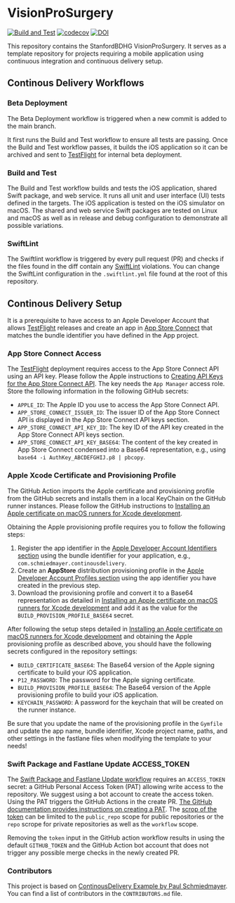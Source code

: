 <!--

This source file is part of the StanfordBDHG VisionProSurgery project

SPDX-FileCopyrightText: 2023 Stanford University

SPDX-License-Identifier: MIT

-->

# VisionProSurgery

[![Build and Test](https://github.com/StanfordBDHG/VisionProSurgery/actions/workflows/build-and-test.yml/badge.svg)](https://github.com/StanfordBDHG/VisionProSurgery/actions/workflows/build-and-test.yml)
[![codecov](https://codecov.io/gh/StanfordBDHG/VisionProSurgery/graph/badge.svg?token=ezY7o5Trsk)](https://codecov.io/gh/StanfordBDHG/VisionProSurgery)
[![DOI](https://zenodo.org/badge/587923964.svg)](https://zenodo.org/badge/latestdoi/587923964)

This repository contains the StanfordBDHG VisionProSurgery. It serves as a template repository for projects requiring a mobile application using continuous integration and continuous delivery setup.

## Continous Delivery Workflows

### Beta Deployment

The Beta Deployment workflow is triggered when a new commit is added to the main branch. 

It first runs the Build and Test workflow to ensure all tests are passing.
Once the Build and Test workflow passes, it builds the iOS application so it can be archived and sent to [TestFlight](https://developer.apple.com/testflight/) for internal beta deployment.

### Build and Test

The Build and Test workflow builds and tests the iOS application, shared Swift package, and web service. It runs all unit and user interface (UI) tests defined in the targets. The iOS application is tested on the iOS simulator on macOS. The shared and web service Swift packages are tested on Linux and macOS as well as in release and debug configuration to demonstrate all possible variations. 

### SwiftLint

The Swiftlint workflow is triggered by every pull request (PR) and checks if the files found in the diff contain any [SwiftLint](https://github.com/realm/SwiftLint) violations.
You can change the SwiftLint configuration in the `.swiftlint.yml` file found at the root of this repository.

## Continous Delivery Setup

It is a prerequisite to have access to an Apple Developer Account that allows [TestFlight](https://developer.apple.com/testflight/) releases and create an app in [App Store Connect](https://appstoreconnect.apple.com) that matches the bundle identifier you have defined in the App project.

### App Store Connect Access

The [TestFlight](https://developer.apple.com/testflight/) deployment requires access to the App Store Connect API using an API key. Please follow the Apple instructions to [Creating API Keys for the App Store Connect API](https://developer.apple.com/documentation/appstoreconnectapi/creating_api_keys_for_app_store_connect_api). The key needs the `App Manager` access role.
Store the following information in the following GitHub secrets:
- `APPLE_ID`: The Apple ID you use to access the App Store Connect API.
- `APP_STORE_CONNECT_ISSUER_ID`: The issuer ID of the App Store Connect API is displayed in the App Store Connect API keys section.
- `APP_STORE_CONNECT_API_KEY_ID`: The key ID of the API key created in the App Store Connect API keys section.
- `APP_STORE_CONNECT_API_KEY_BASE64`: The content of the key created in App Store Connect condensed into a Base64 representation, e.g., using `base64 -i AuthKey_ABCDEFGHIJ.p8 | pbcopy`.

### Apple Xcode Certificate and Provisioning Profile

The GitHub Action imports the Apple certificate and provisioning profile from the GitHub secrets and installs them in a local KeyChain on the GitHub runner instances.
Please follow the GitHub instructions to [Installing an Apple certificate on macOS runners for Xcode development](https://docs.github.com/en/enterprise-server@3.4/actions/deployment/deploying-xcode-applications/installing-an-apple-certificate-on-macos-runners-for-xcode-development).

Obtaining the Apple provisioning profile requires you to follow the following steps:
1. Register the app identifier in the [Apple Developer Account Identifiers section](https://developer.apple.com/account/resources/identifiers/list) using the bundle identifier for your application, e.g., `com.schmiedmayer.continousdelivery`.
2. Create an **AppStore** distribution provisioning profile in the [Apple Developer Account Profiles section](https://developer.apple.com/account/resources/profiles/list) using the app identifier you have created in the previous step.
3. Download the provisioning profile and convert it to a Base64 representation as detailed in [Installing an Apple certificate on macOS runners for Xcode development](https://docs.github.com/en/enterprise-server@3.4/actions/deployment/deploying-xcode-applications/installing-an-apple-certificate-on-macos-runners-for-xcode-development) and add it as the value for the `BUILD_PROVISION_PROFILE_BASE64` secret.

After following the setup steps detailed in [Installing an Apple certificate on macOS runners for Xcode development](https://docs.github.com/en/enterprise-server@3.4/actions/deployment/deploying-xcode-applications/installing-an-apple-certificate-on-macos-runners-for-xcode-development) and obtaining the Apple provisioning profile as described above, you should have the following secrets configured in the repository settings:
- `BUILD_CERTIFICATE_BASE64`: The Base64 version of the Apple signing certificate to build your iOS application.
- `P12_PASSWORD`: The password for the Apple signing certificate.
- `BUILD_PROVISION_PROFILE_BASE64`: The Base64 version of the Apple provisioning profile to build your iOS application.
- `KEYCHAIN_PASSWORD`: A password for the keychain that will be created on the runner instance.

Be sure that you update the name of the provisioning profile in the `Gymfile` and update the app name, bundle identifier, Xcode project name, paths, and other settings in the fastlane files when modifying the template to your needs!

### Swift Package and Fastlane Update ACCESS_TOKEN

The [Swift Package and Fastlane Update workflow](https://github.com/PSchmiedmayer/ContinousDelivery/blob/main/.github/workflows/update.yml) requires an `ACCESS_TOKEN` secret: a GitHub Personal Access Token (PAT) allowing write access to the repository.
We suggest using a bot account to create the access token. Using the PAT triggers the GitHub Actions in the create PR. [The GitHub documentation provides instructions on creating a PAT](https://docs.github.com/en/authentication/keeping-your-account-and-data-secure/creating-a-personal-access-token). The [scrop of the token](https://docs.github.com/en/developers/apps/building-oauth-apps/scopes-for-oauth-apps) can be limited to the `public_repo` scope for public repositories or the `repo` scrope for private repositories as well as the `workflow` scope.

Removing the `token` input in the GitHub action workflow results in using the default `GITHUB_TOKEN` and the GitHub Action bot account that does not trigger any possible merge checks in the newly created PR.

### Contributors

This project is based on [ContinousDelivery Example by Paul Schmiedmayer](https://github.com/PSchmiedmayer/ContinousDelivery). You can find a list of contributors in the `CONTRIBUTORS.md` file.

